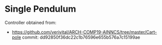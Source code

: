 # Single Pendulum

Controller obtained from:
- https://github.com/verivital/ARCH-COMP19-AINNCS/tree/master/Cart-pole commit: dd92850f36dc22c1b76596e655b576a7c15199ae
